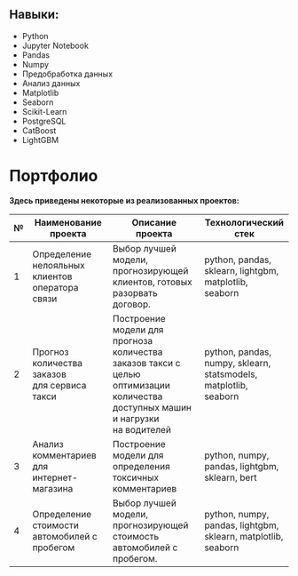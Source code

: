 

## Навыки:

- Python
- Jupyter Notebook
- Pandas
- Numpy
- Предобработка данных
- Анализ данных
- Matplotlib
- Seaborn
- Scikit-Learn
- PostgreSQL
- CatBoost
- LightGBM

# Портфолио

**Здесь приведены некоторые из реализованных проектов:**

|№|Наименование проекта|Описание проекта|Технологический<br>стек|
|-|--------------------|----------------|--------------------|
|1|Определение нелояльных<br>клиентов оператора связи|Выбор лучшей модели, прогнозирующей<br> клиентов, готовых разорвать договор.|python, pandas,<br>sklearn, lightgbm,<br>matplotlib, seaborn|
|2|Прогноз количества заказов<br>для сервиса такси|Построение модели для прогноза количества<br>заказов такси с целью оптимизации<br>количества доступных машин и нагрузки<br>на водителей|python, pandas,<br>numpy, sklearn,<br> statsmodels, matplotlib,<br>seaborn|
|3|Анализ комментариев для<br>интернет-магазина|Построение модели для определения токсичных<br>комментариев|python, numpy,<br>pandas, lightgbm,<br>sklearn, bert|
|4|Определение стоимости автомобилей с пробегом|Выбор лучшей модели, прогнозирующей стоимость автомобилей с пробегом.|python, numpy,<br>pandas, lightgbm,<br>sklearn, matplotlib, seaborn|

<!--
**Xellos-00/Xellos-00** is a ✨ _special_ ✨ repository because its `README.md` (this file) appears on your GitHub profile.
